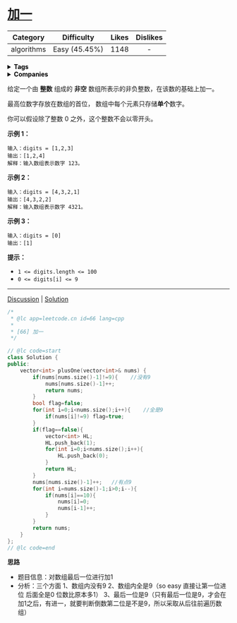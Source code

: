 # [加一](https://leetcode.cn/problems/plus-one/description/)

|  Category  |  Difficulty   | Likes | Dislikes |
| :--------: | :-----------: | :---: | :------: |
| algorithms | Easy (45.45%) | 1148  |    -     |

<details style="color: rgb(0, 0, 0); font-family: -apple-system, BlinkMacSystemFont, &quot;Segoe WPC&quot;, &quot;Segoe UI&quot;, system-ui, Ubuntu, &quot;Droid Sans&quot;, sans-serif, &quot;Microsoft Yahei UI&quot;; font-size: 14px; font-style: normal; font-variant-ligatures: normal; font-variant-caps: normal; font-weight: 400; letter-spacing: normal; orphans: 2; text-align: start; text-indent: 0px; text-transform: none; white-space: normal; widows: 2; word-spacing: 0px; -webkit-text-stroke-width: 0px; text-decoration-thickness: initial; text-decoration-style: initial; text-decoration-color: initial;"><summary><strong>Tags</strong></summary><p style="margin-top: 0px; margin-bottom: 0.7em;"><a href="https://leetcode.com/tag/array" title="https://leetcode.com/tag/array" style="color: var(--vscode-textLink-foreground); text-decoration: none;"><code style="color: var(--vscode-textLink-foreground); font-family: var(--vscode-editor-font-family, &quot;SF Mono&quot;, Monaco, Menlo, Consolas, &quot;Ubuntu Mono&quot;, &quot;Liberation Mono&quot;, &quot;DejaVu Sans Mono&quot;, &quot;Courier New&quot;, monospace); font-size: 1em; line-height: 1.357em; white-space: pre-wrap;"></code></a></p></details>

<details style="color: rgb(0, 0, 0); font-family: -apple-system, BlinkMacSystemFont, &quot;Segoe WPC&quot;, &quot;Segoe UI&quot;, system-ui, Ubuntu, &quot;Droid Sans&quot;, sans-serif, &quot;Microsoft Yahei UI&quot;; font-size: 14px; font-style: normal; font-variant-ligatures: normal; font-variant-caps: normal; font-weight: 400; letter-spacing: normal; orphans: 2; text-align: start; text-indent: 0px; text-transform: none; white-space: normal; widows: 2; word-spacing: 0px; -webkit-text-stroke-width: 0px; text-decoration-thickness: initial; text-decoration-style: initial; text-decoration-color: initial;"><summary><strong>Companies</strong></summary><p style="margin-top: 0px; margin-bottom: 0.7em;"><code style="color: var(--vscode-textPreformat-foreground); font-family: var(--vscode-editor-font-family, &quot;SF Mono&quot;, Monaco, Menlo, Consolas, &quot;Ubuntu Mono&quot;, &quot;Liberation Mono&quot;, &quot;DejaVu Sans Mono&quot;, &quot;Courier New&quot;, monospace); font-size: 1em; line-height: 1.357em; white-space: pre-wrap;"></code></p></details>

给定一个由 **整数** 组成的 **非空** 数组所表示的非负整数，在该数的基础上加一。

最高位数字存放在数组的首位， 数组中每个元素只存储**单个**数字。

你可以假设除了整数 0 之外，这个整数不会以零开头。

 

**示例 1：**

```
输入：digits = [1,2,3]
输出：[1,2,4]
解释：输入数组表示数字 123。
```

**示例 2：**

```
输入：digits = [4,3,2,1]
输出：[4,3,2,2]
解释：输入数组表示数字 4321。
```

**示例 3：**

```
输入：digits = [0]
输出：[1]
```

 

**提示：**

- `1 <= digits.length <= 100`
- `0 <= digits[i] <= 9`

------

[Discussion](https://leetcode.cn/problems/plus-one/comments/) | [Solution](https://leetcode.cn/problems/plus-one/solution/) 

```c++
/*
 * @lc app=leetcode.cn id=66 lang=cpp
 *
 * [66] 加一
 */

// @lc code=start
class Solution {
public:
    vector<int> plusOne(vector<int>& nums) {
        if(nums[nums.size()-1]!=9){    //没有9
            nums[nums.size()-1]++;
            return nums;
        }
        bool flag=false;
        for(int i=0;i<nums.size();i++){    //全是9
            if(nums[i]!=9) flag=true;
        }
        if(flag==false){
            vector<int> HL;
            HL.push_back(1);
            for(int i=0;i<nums.size();i++){
                HL.push_back(0);
            }
            return HL;
        }          
        nums[nums.size()-1]++;   //有点9
        for(int i=nums.size()-1;i>0;i--){
            if(nums[i]==10){
                nums[i]=0;
                nums[i-1]++;
            }
        }
        return nums;
    }
};
// @lc code=end

```

**思路**

- 题目信息：对数组最后一位进行加1
- 分析：三个方面 1、数组内没有9   2、数组内全是9（so easy 直接让第一位进位 后面全是0 位数比原本多1）   3、最后一位是9（只有最后一位是9，才会在加1之后，有进一，就要判断倒数第二位是不是9，所以采取从后往前遍历数组）